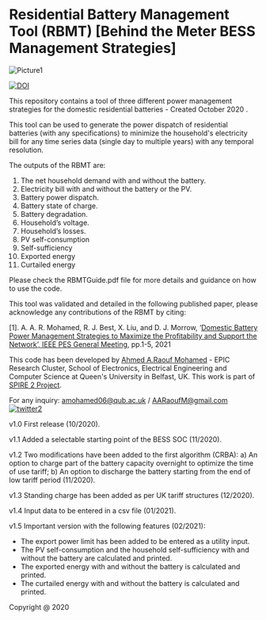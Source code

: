 # Residential Battery Management Tool (RBMT) [Behind the Meter BESS Management Strategies]

![Picture1](https://user-images.githubusercontent.com/69669859/97017890-5ef5e780-1546-11eb-9ec9-2bbfa502331a.jpg)

[![DOI](https://zenodo.org/badge/294726024.svg)](https://zenodo.org/badge/latestdoi/294726024)

This repository contains a tool of three different power management strategies for the domestic residential batteries - Created October 2020 .

This tool can be used to generate the power dispatch of residential batteries (with any specifications) to minimize the household's electricity bill for any time series data (single day to multiple years) with any temporal resolution. 

The outputs of the RBMT are:
1.	The net household demand with and without the battery.
2.	Electricity bill with and without the battery or the PV.
3.	Battery power dispatch.
4.	Battery state of charge.
5.	Battery degradation. 
6.	Household’s voltage.
7.	Household’s losses. 
8.  PV self-consumption  
9.  Self-sufficiency 
10. Exported energy 
11. Curtailed energy  


Please check the RBMTGuide.pdf file for more details and guidance on how to use the code. 

This tool was validated and detailed in the following published paper, please acknowledge any contributions of the RBMT by citing: 

[1]. A. A. R. Mohamed, R. J. Best, X. Liu, and D. J. Morrow, ‘[Domestic Battery Power Management Strategies to Maximize the Profitability and Support the Network’, IEEE PES General Meeting](https://ieeexplore.ieee.org/document/9638038), pp.1-5, 2021


This code has been developed by [Ahmed A.Raouf Mohamed](https://pure.qub.ac.uk/en/persons/ahmed-mohamed) - EPIC Research Cluster, School of Electronics, Electrical Engineering and Computer Science at Queen's University in Belfast, UK. This work is part of [SPIRE 2 Project](https://www.ulster.ac.uk/spire2/the-project). 

For any inquiry: amohamed06@qub.ac.uk / AARaoufM@gmail.com 
[![twitter2](https://user-images.githubusercontent.com/69669859/97111234-a068cd00-16d5-11eb-9559-ff4b8946c0d8.png)](https://twitter.com/RA2OOOF)

v1.0 First release (10/2020).

v1.1 Added a selectable starting point of the BESS SOC (11/2020).

v1.2 Two modifications have been added to the first algorithm (CRBA): a) An option to charge part of the battery capacity overnight to optimize the time of use tariff; b) An option to discharge the battery starting from the end of low tariff period (11/2020).

v1.3 Standing charge has been added as per UK tariff structures (12/2020).

v1.4 Input data to be entered in a csv file (01/2021).

v1.5 Important version with the following features (02/2021): 
- The export power limit has been added to be entered as a utility input. 
- The PV self-consumption and the household self-sufficiency with and without the battery are calculated and printed.
- The exported energy with and without the battery is calculated and printed.
- The curtailed energy with and without the battery is calculated and printed.

Copyright @ 2020 
